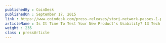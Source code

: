 ```yaml
---
publishedBy : CoinDesk
publishedOn : September 17, 2015
link : https://www.coindesk.com/press-releases/storj-network-passes-1-petabyte-storage-space/
articleName : Is It Time To Test Your New Product's Usability? 13 Tech Experts Weigh In
weight : 235 
class : pressArticle
---
```

